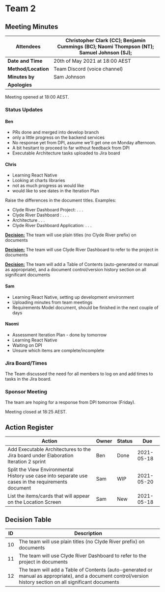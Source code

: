 # Team 2 

## Meeting Minutes

| **Attendees**       | Christopher Clark (CC); Benjamin Cummings (BC); Naomi Thompson (NT); Samuel Johnson (SJ); |
| ------------------- | ------------------------------------------------------------ |
| **Date and Time**   | 20th of May 2021 at 18:00 AEST                               |
| **Method/Location** | Team Discord (voice channel)                                 |
| **Minutes by**      | Sam Johnson                                                  |
| **Apologies**       |                                                              |

Meeting opened at 18:00 AEST.

### Status Updates

#### Ben

- PRs done and merged into develop branch
- only a little progress on the backend services
- No response yet from DPI, assume we'll get one on Monday afternoon.
- A bit hesitant to proceed to far without feedback from DPI
- Executable Architecture tasks uploaded to Jira board

#### Chris

- Learning React Native
- Looking at charts libraries
- not as much progress as would like
- would like to see dates in the Iteration Plan

Raise the differences in the document titles. Examples:

- Clyde River Dashboard Project: . . .
- Clyde River Dashboard : . . .
- Architecture . . .
- Clyde River Dashboard Application: . . .

[**Decision:**](#Decision-Table) The team will use plain titles (no Clyde River prefix) on documents

[**Decision:**](#Decision-Table) The team will use Clyde River Dashboard to refer to the project in documents

[**Decision:**](#Decision-Table) The team will add a Table of Contents (auto-generated or manual as appropriate), and a document control/version history section on all significant documents

#### Sam

- Learning React Native, setting up development environment
- Uploading minutes from team meetings
- Requirements Model document, should be finished in the next couple of days

#### Naomi

- Assessment Iteration Plan - done by tomorrow
- Learning React Native
- Waiting on DPI
- Unsure which items are complete/incomplete

### Jira Board/Times

The Team discussed the need for all members to log on and add times to tasks in the Jira board.  

### Sponsor Meeting

The team are hoping for a response from DPI tomorrow (Friday).

Meeting closed at 18:25 AEST.

## Action Register

| Action                                                       | Owner | Status | Due        |
| ------------------------------------------------------------ | ----- | ------ | ---------- |
| Add Executable Architectures to the Jira board under Elaboration Iteration 2 sprint | Ben   | Done   | 2021-05-18 |
| Split the View Environmental History use case into separate use cases in the requirements document | Sam   | WIP    | 2021-05-20 |
| List the items/cards that will appear on the Location Screen | Sam   | New    | 2021-05-18 |



## Decision Table

| ID   | Description                                                  |
| ---- | ------------------------------------------------------------ |
| 10   | The team will use plain titles (no Clyde River prefix) on documents |
| 11   | The team will use Clyde River Dashboard to refer to the project in documents |
| 12   | The team will add a Table of Contents (auto-generated or manual as appropriate), and a document control/version history section on all significant documents |

